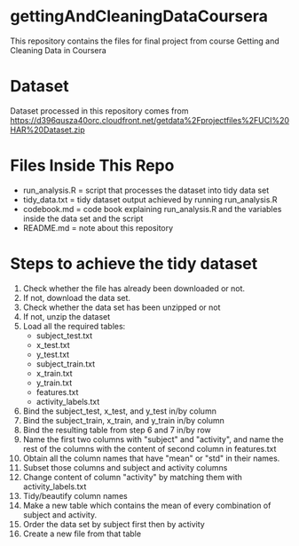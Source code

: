 # gettingAndCleaningDataCoursera
This repository contains the files for final project from course Getting and Cleaning Data in Coursera

# Dataset

Dataset processed in this repository comes from https://d396qusza40orc.cloudfront.net/getdata%2Fprojectfiles%2FUCI%20HAR%20Dataset.zip

# Files Inside This Repo

- run_analysis.R = script that processes the dataset into tidy data set
- tidy_data.txt = tidy dataset output achieved by running run_analysis.R
- codebook.md = code book explaining run_analysis.R and the variables inside the data set and the script
- README.md = note about this repository

# Steps to achieve the tidy dataset

1. Check whether the file has already been downloaded or not.
2. If not, download the data set.
3. Check whether the data set has been unzipped or not
4. If not, unzip the dataset
5. Load all the required tables:
	- subject_test.txt
	- x_test.txt
	- y_test.txt
	- subject_train.txt
	- x_train.txt
	- y_train.txt
	- features.txt
	- activity_labels.txt
6. Bind the subject_test, x_test, and y_test in/by column
7. Bind the subject_train, x_train, and y_train in/by column
8. Bind the resulting table from step 6 and 7 in/by row
9. Name the first two columns with "subject" and "activity", and name the rest of the columns with the content of second column in features.txt
10. Obtain all the column names that have "mean" or "std" in their names.
11. Subset those columns and subject and activity columns
12. Change content of column "activity" by matching them with activity_labels.txt
13. Tidy/beautify column names
14. Make a new table which contains the mean of every combination of subject and activity.
15. Order the data set by subject first then by activity
16. Create a new file from that table
